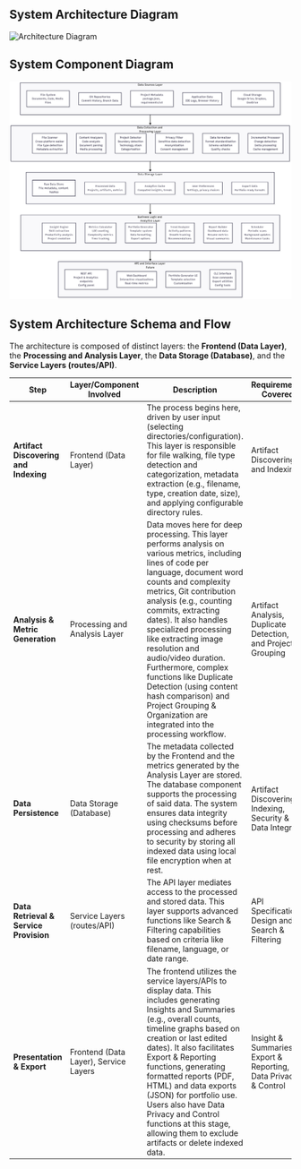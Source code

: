 ## System Architecture Diagram
![Architecture Diagram](../assets/sysArch.png)

## System Component Diagram
![Component Diagram](https://github.com/COSC-499-W2025/capstone-project-team-7/blob/a51b2ecd844ba9c5b78f8e71f481ff9dec6c95b9/docs/assets/componentDiagram.png)

## System Architecture Schema and Flow

The architecture is composed of distinct layers: the **Frontend (Data Layer)**, the **Processing and Analysis Layer**, the **Data Storage (Database)**, and the **Service Layers (routes/API)**.


| Step                          | Layer/Component Involved          | Description                                                                                                                                                                                                                                                                 | Requirements Covered                                           |
|-------------------------------|-----------------------------------|-----------------------------------------------------------------------------------------------------------------------------------------------------------------------------------------------------------------------------------------------------------------------------|---------------------------------------------------------------|
| **Artifact Discovering and Indexing** | Frontend (Data Layer)             | The process begins here, driven by user input (selecting directories/configuration). This layer is responsible for file walking, file type detection and categorization, metadata extraction (e.g., filename, type, creation date, size), and applying configurable directory rules. | Artifact Discovering and Indexing                             |
| **Analysis & Metric Generation**      | Processing and Analysis Layer     | Data moves here for deep processing. This layer performs analysis on various metrics, including lines of code per language, document word counts and complexity metrics, Git contribution analysis (e.g., counting commits, extracting dates). It also handles specialized processing like extracting image resolution and audio/video duration. Furthermore, complex functions like Duplicate Detection (using content hash comparison) and Project Grouping & Organization are integrated into the processing workflow. | Artifact Analysis, Duplicate Detection, and Project Grouping   |
| **Data Persistence**                  | Data Storage (Database)           | The metadata collected by the Frontend and the metrics generated by the Analysis Layer are stored. The database component supports the processing of said data. The system ensures data integrity using checksums before processing and adheres to security by storing all indexed data using local file encryption when at rest. | Artifact Discovering & Indexing, Security & Data Integrity    |
| **Data Retrieval & Service Provision**| Service Layers (routes/API)       | The API layer mediates access to the processed and stored data. This layer supports advanced functions like Search & Filtering capabilities based on criteria like filename, language, or date range.                                                                         | API Specification Design and Search & Filtering               |
| **Presentation & Export**             | Frontend (Data Layer), Service Layers | The frontend utilizes the service layers/APIs to display data. This includes generating Insights and Summaries (e.g., overall counts, timeline graphs based on creation or last edited dates). It also facilitates Export & Reporting functions, generating formatted reports (PDF, HTML) and data exports (JSON) for portfolio use. Users also have Data Privacy and Control functions at this stage, allowing them to exclude artifacts or delete indexed data. | Insight & Summaries, Export & Reporting, Data Privacy & Control |
